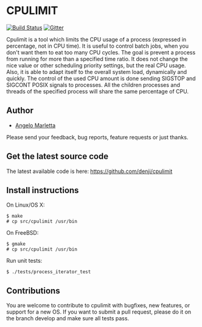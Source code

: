 # CPULIMIT

[![Build Status](https://img.shields.io/travis/denji/cpulimit.svg?style=flat-square&branch=master)](https://travis-ci.org/denji/cpulimit)
[![Gitter](https://img.shields.io/gitter/room/denji/cpulimit.svg?style=flat-square&branch=master)](https://gitter.im/denji/cpulimit)

Cpulimit is a tool which limits the CPU usage of a process (expressed in percentage, not in CPU time). It is useful to control batch jobs, when you don't want them to eat too many CPU cycles. The goal is prevent a process from running for more than a specified time ratio. It does not change the nice value or other scheduling priority settings, but the real CPU usage. Also, it is able to adapt itself to the overall system load, dynamically and quickly.
The control of the used CPU amount is done sending SIGSTOP and SIGCONT POSIX signals to processes.
All the children processes and threads of the specified process will share the same percentage of CPU.

## Author

* [Angelo Marletta](https://github.com/opsengine)

Please send your feedback, bug reports, feature requests or just thanks.

## Get the latest source code

The latest available code is here: https://github.com/denji/cpulimit

## Install instructions

On Linux/OS X:

    $ make
    # cp src/cpulimit /usr/bin

On FreeBSD:

    $ gmake
    # cp src/cpulimit /usr/bin

Run unit tests:

    $ ./tests/process_iterator_test


## Contributions

You are welcome to contribute to cpulimit with bugfixes, new features, or support for a new OS.
If you want to submit a pull request, please do it on the branch develop and make sure all tests pass.
